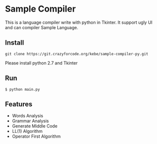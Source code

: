 # Sample Compiler

This is a language compiler write with python in Tkinter.
It support ugly UI and can compiler Sample Language.

## Install
```
git clone https://git.crazyforcode.org/kebe/sample-compiler-py.git

```
Please install python 2.7 and Tkinter

## Run
```
$ python main.py
```

## Features
- Words Analysis
- Grammar Analysis
- Generate Middle Code
- LL(1) Algorithm
- Operator First Algorithm


